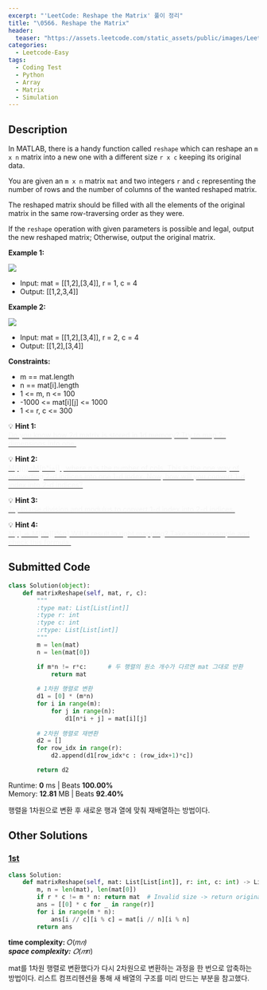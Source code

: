 ```yaml
---
excerpt: "'LeetCode: Reshape the Matrix' 풀이 정리"
title: "\0566. Reshape the Matrix"
header:
  teaser: "https://assets.leetcode.com/static_assets/public/images/LeetCode_Sharing.png"
categories:
  - Leetcode-Easy
tags:
  - Coding Test
  - Python
  - Array
  - Matrix
  - Simulation
---
```


## <i class="fa-solid fa-file-lines"></i> Description

In MATLAB, there is a handy function called `reshape` which can reshape an `m x n` matrix into a new one with a different size `r x c` keeping its original data.

You are given an `m x n` matrix `mat` and two integers `r` and `c` representing the number of rows and the number of columns of the wanted reshaped matrix.

The reshaped matrix should be filled with all the elements of the original matrix in the same row-traversing order as they were.

If the `reshape` operation with given parameters is possible and legal, output the new reshaped matrix; Otherwise, output the original matrix.

**Example 1:**

![](https://assets.leetcode.com/uploads/2021/04/24/reshape1-grid.jpg)
- Input: mat = [[1,2],[3,4]], r = 1, c = 4
- Output: [[1,2,3,4]]

**Example 2:**

![](https://assets.leetcode.com/uploads/2021/04/24/reshape2-grid.jpg)
- Input: mat = [[1,2],[3,4]], r = 2, c = 4
- Output: [[1,2],[3,4]]

**Constraints:**

- m == mat.length
- n == mat[i].length
- 1 <= m, n <= 100
- -1000 <= mat[i][j] <= 1000
- 1 <= r, c <= 300

💡 **Hint 1:**   
<u><span style="color:#F5F5F5">Do you know how 2d matrix is stored in 1d memory? Try to map 2-dimensions into one.</span></u>

💡 **Hint 2:**   
<u><span style="color:#F5F5F5">M[i][j]=M[n*i+j] , where n is the number of cols. This is the one way of converting 2-d indices into one 1-d index. Now, how will you convert 1-d index into 2-d indices?</span></u>

💡 **Hint 3:**   
<u><span style="color:#F5F5F5">Try to use division and modulus to convert 1-d index into 2-d indices.</span></u>

💡 **Hint 4:**   
<u><span style="color:#F5F5F5">M[i] => M[i/n][i%n] Will it result in right mapping? Take some example and check this formula.</span></u>

## <i class="fa-solid fa-cloud-arrow-up"></i> Submitted Code

```python
class Solution(object):
    def matrixReshape(self, mat, r, c):
        """
        :type mat: List[List[int]]
        :type r: int
        :type c: int
        :rtype: List[List[int]]
        """
        m = len(mat)
        n = len(mat[0])

        if m*n != r*c:      # 두 행렬의 원소 개수가 다르면 mat 그대로 반환
            return mat
        
        # 1차원 행렬로 변환
        d1 = [0] * (m*n)
        for i in range(m):
            for j in range(n):
                d1[n*i + j] = mat[i][j]
        
        # 2차원 행렬로 재변환
        d2 = []
        for row_idx in range(r):
            d2.append(d1[row_idx*c : (row_idx+1)*c])

        return d2
```
<i class="fa-solid fa-clock"></i> Runtime: **0** ms \| Beats **100.00%**    
<i class="fa-solid fa-memory"></i> Memory: **12.81** MB \| Beats **92.40%**

행렬을 1차원으로 변환 후 새로운 행과 열에 맞춰 재배열하는 방법이다.

## <i class="fa-solid fa-flask"></i> Other Solutions

### <a href="https://leetcode.com/problems/reshape-the-matrix/solutions/1317225/python-one-pass-clean-concise-by-hiepit-dp9y/" target="_blank">1st</a>

```python
class Solution:
    def matrixReshape(self, mat: List[List[int]], r: int, c: int) -> List[List[int]]:
        m, n = len(mat), len(mat[0])
        if r * c != m * n: return mat  # Invalid size -> return original matrix
        ans = [[0] * c for _ in range(r)]
        for i in range(m * n):
            ans[i // c][i % c] = mat[i // n][i % n]
        return ans
```
<i class="fa-solid fa-clock"></i> **time complexity:** 𝑂(𝑚*𝑛)    
<i class="fa-solid fa-memory"></i> **space complexity:** 𝑂(𝑚*𝑛)           

mat를 1차원 행렬로 변환했다가 다시 2차원으로 변환하는 과정을 한 번으로 압축하는 방법이다. 리스트 컴프리헨션을 통해 새 배열의 구조를 미리 만드는 부분을 참고했다.
